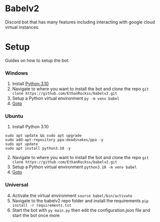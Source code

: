 # Babelv2
Discord bot that has many features including interacting with google cloud virtual instances.

# Setup
Guides on how to setup the bot.
### Windows
1. Install [Python 3.10](https://www.python.org/downloads/release/python-3109/)
2. Navigate to where you want to install the bot and clone the repo `git clone https://github.com/EthanRockss/babelv2.git`
3. Setup a Python virtual environment `py -m venv babel`
4. [Goto](https://github.com/EthanRockss/babelv2/new/slash-commands?readme=1#universal)

### Ubuntu
1. Install Python 3.10 
```
sudo apt update && sudo apt upgrade
sudo add-apt-repository ppa:deadsnakes/ppa -y
sudo apt update
sudo apt install python3.10 -y
```
2. Navigate to where you want to install the bot and clone the repo `git clone https://github.com/EthanRockss/babelv2.git`
3. Setup a Python virtual environment `python3.10 -m venv babel`
4. [Goto](https://github.com/EthanRockss/babelv2/new/slash-commands?readme=1#universal)

### Universal
4. Activate the virtual environment `source babel/bin/activate`
5. Navigate to the babelv2 repo folder and install the requirements `pip install -r requirements.txt`
6. Start the bot with `py main.py` then edit the configuration.json file and start the bot once more
